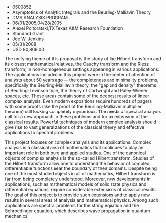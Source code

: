 
* 0500852
* Asymptotics of Analytic Integrals and the Beurling-Malliavin Theory
* DMS,ANALYSIS PROGRAM
* 06/01/2005,04/28/2005
* Alexei Poltoratski,TX,Texas A&M Research Foundation
* Standard Grant
* Joe W. Jenkins
* 05/31/2008
* USD 90,809.00

The unifying theme of this proposal is the study of the Hilbert transform and
its closest mathematical relatives, the Cauchy transform and the Riesz
transform, in non-homogeneous settings appearing in various applications. The
applications included in this project were in the center of attention of
analysts about 50 years ago -- the completeness and minimality problems,
specifically the Beurling-Malliavin theory, the "gap and density" theorems of
Beurling-Levinson type, the theory of Cartwright and Paley-Wiener spaces, etc.
These areas contain some of the deepest results of linear complex analysis. Even
modern expositions require hundreds of pagers with some proofs (like the proof
of the Beurling-Malliavin multiplier theorem) still looking completely
mysterious. The needs of spectral analysis call for a new approach to these
problems and for an extension of the classical results. Powerful techniques of
modern complex analysis should give rise to vast generalizations of the
classical theory and effective applications to spectral problems.

This project focuses on complex analysis and its applications. Complex analysis
is a classical area of mathematics that continues to play an important role in
both pure and applied studies. One of the canonical objects of complex analysis
is the so-called Hilbert transform. Studies of the Hilbert transform allow one
to understand the behavior of complex differentiable functions near the boundary
of their domains. Despite being one of the most studied objects in all of
mathematics, Hilbert transform is far from being completely understood.
Moreover, new developments in applications, such as mathematical models of solid
state physics and differential equations, require considerable extensions of
classical results. The goal of this project is to provide such extensions and to
apply new results in several areas of analysis and mathematical physics. Among
such applications are spectral problems for the string equation and the
Schroedinger equation, which describes wave propagation in quantum mechanics.


